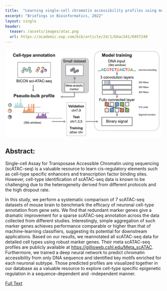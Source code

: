 ```yaml
---
title:  "Learning single-cell chromatin accessibility profiles using meta-analytic marker genes"
excerpt: "Briefings in Bioinformatics, 2022"
layout: single
header:
  teaser: /assets/images/atac.png
  url: https://academic.oup.com/bib/article/24/1/bbac541/6957249
---
```


![Image of scATAC paper.](/assets/images/atac.png)

## Abstract:

Single-cell Assay for Transposase Accessible Chromatin using sequencing (scATAC-seq) is a valuable resource to learn cis-regulatory elements such as cell-type specific enhancers and transcription factor binding sites. However, cell-type identification of scATAC-seq data is known to be challenging due to the heterogeneity derived from different protocols and the high dropout rate.

In this study, we perform a systematic comparison of 7 scATAC-seq datasets of mouse brain to benchmark the efficacy of neuronal cell-type annotation from gene sets. We find that redundant marker genes give a dramatic improvement for a sparse scATAC-seq annotation across the data collected from different studies. Interestingly, simple aggregation of such marker genes achieves performance comparable or higher than that of machine-learning classifiers, suggesting its potential for downstream applications. Based on our results, we reannotated all scATAC-seq data for detailed cell types using robust marker genes. Their meta scATAC-seq profiles are publicly available at https://gillisweb.cshl.edu/Meta_scATAC. Furthermore, we trained a deep neural network to predict chromatin accessibility from only DNA sequence and identified key motifs enriched for each neuronal subtype. Those predicted profiles are visualized together in our database as a valuable resource to explore cell-type specific epigenetic regulation in a sequence-dependent and -independent manner.

[Full Text](https://academic.oup.com/bib/article/24/1/bbac541/6957249)
